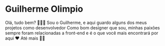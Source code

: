 <h1>Guilherme Olimpio</h1>

Olá, tudo bem? 
👨🏻‍🎨 Sou o Guilherme, e aqui guardo alguns dos meus projetos como desenvolvedor 
Como bom designer que sou, minhas paixões sempre foram relacionadas a front-end 
e é o que você mais encontrará por aqui ❤️
Até mais 👋😄
